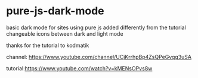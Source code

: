 # pure-js-dark-mode
 basic dark mode for sites using pure js
added differently from the tutorial changeable icons between dark and light mode 

thanks for the tutorial to kodmatik

channel: https://www.youtube.com/channel/UCjKrrhpBp4ZsQPeGvqg3uSA


tutorial:https://www.youtube.com/watch?v=kMENsOPvs8w
